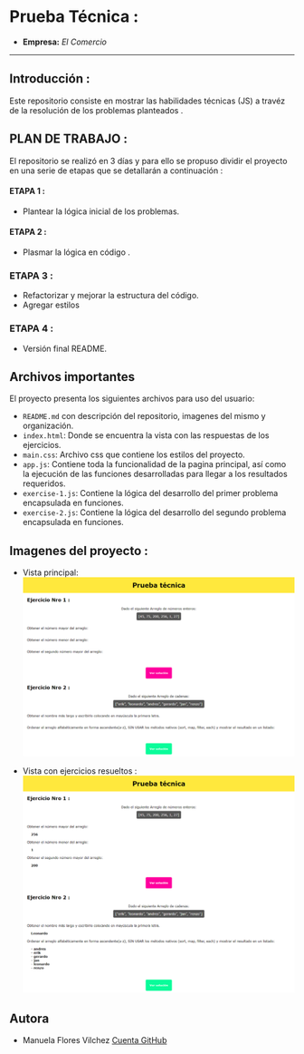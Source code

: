 # Prueba Técnica :

* **Empresa:** _El Comercio_

***

## Introducción :
Este repositorio consiste en mostrar las habilidades técnicas (JS) a travéz de la resolución de los problemas planteados .

## PLAN DE TRABAJO :

El repositorio se realizó en 3 días y para ello se propuso dividir el proyecto en una serie de etapas que se detallarán a continuación :

#### ETAPA 1 :
* Plantear la lógica inicial de los problemas.

#### ETAPA 2 :

* Plasmar la lógica en código .

### ETAPA 3 :
* Refactorizar y mejorar la estructura del código.
* Agregar estilos

### ETAPA 4 :

* Versión final README.

## Archivos importantes

El proyecto presenta los siguientes archivos para uso del usuario:

* `README.md` con descripción del repositorio, imagenes del mismo y organización.
* `index.html`: Donde se encuentra la vista con las respuestas de los ejercicios.
* `main.css`: Archivo css que contiene los estilos del proyecto.
* `app.js`: Contiene toda la funcionalidad de la pagina principal, así como la ejecución de las funciones desarrolladas para llegar a los resultados requeridos.
* `exercise-1.js`: Contiene la lógica del desarrollo del primer problema encapsulada en funciones.
* `exercise-2.js`: Contiene la lógica del desarrollo del segundo problema encapsulada en funciones.

## Imagenes del proyecto :
* Vista principal:
![Con titulo](assets/images/readme-1.png "titulo")

* Vista con ejercicios resueltos :
![Con titulo](assets/images/readme-2.png "titulo")

## Autora

* Manuela Flores Vilchez [Cuenta GitHub ](https://github.com/Manu160296 "titulo")
